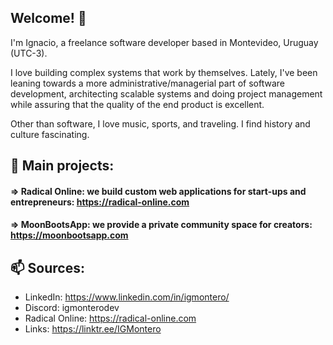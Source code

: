 ## Welcome! 👋

I'm Ignacio, a freelance software developer based in Montevideo, Uruguay (UTC-3).

I love building complex systems that work by themselves.
Lately, I've been leaning towards a more administrative/managerial part of software development, architecting scalable systems and doing project management while assuring that the quality of the end product is excellent.

Other than software, I love music, sports, and traveling. I find history and culture fascinating.

## 🎯 Main projects:

#### => Radical Online: we build custom web applications for start-ups and entrepreneurs: https://radical-online.com

#### => MoonBootsApp: we provide a private community space for creators: https://moonbootsapp.com

## 📫 Sources:

- LinkedIn: https://www.linkedin.com/in/igmontero/
- Discord: igmonterodev
- Radical Online: https://radical-online.com
- Links: https://linktr.ee/IGMontero


<!--
**IGMontero/IGMontero** is a ✨ _special_ ✨ repository because its `README.md` (this file) appears on your GitHub profile.

Here are some ideas to get you started:

- 🔭 I’m currently working on ...
- 🌱 I’m currently learning ...
- 👯 I’m looking to collaborate on ...
- 🤔 I’m looking for help with ...
- 💬 Ask me about ...
- 📫 How to reach me: ...
- 😄 Pronouns: ...
- ⚡ Fun fact: ...
-->
